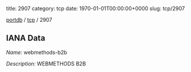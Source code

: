 title: 2907
category: tcp
date: 1970-01-01T00:00:00+0000
slug: tcp/2907

[portdb](/) / [tcp](/category/tcp.html) / 2907


## IANA Data

_Name:_ webmethods-b2b

_Description:_ WEBMETHODS B2B

